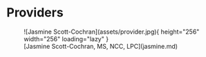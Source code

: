 # Providers

<figure markdown>
  ![Jasmine Scott-Cochran](assets/provider.jpg){ height="256" width="256" loading="lazy" }
  <figcaption markdown>
    [Jasmine Scott-Cochran, MS, NCC, LPC](jasmine.md)
  </figcaption>
</figure>
